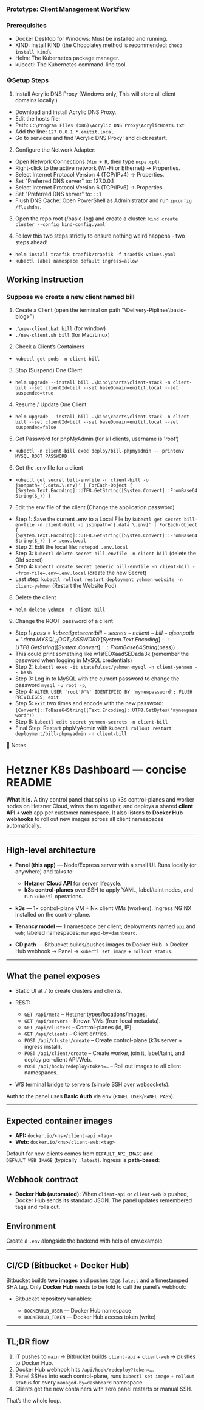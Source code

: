 ### Prototype: Client Management Workflow
### Prerequisites
 - Docker Desktop for Windows: Must be installed and running.
 - KIND: Install KIND (the Chocolatey method is recommended: `choco install kind`).
 - Helm: The Kubernetes package manager.
 - kubectl: The Kubernetes command-line tool.

### ⚙️Setup Steps
1. Install Acrylic DNS Proxy (Windows only, This will store all client domains locally.)
 - Download and install Acrylic DNS Proxy.
 - Edit the hosts file:
 - Path: `C:\Program Files (x86)\Acrylic DNS Proxy\AcrylicHosts.txt`
 - Add the line: `127.0.0.1 *.emitit.local`
 - Go to services and find 'Acrylic DNS Proxy' and click restart.

2. Configure the Network Adapter:
 - Open Network Connections (`Win + R`, then type `ncpa.cpl`).
 - Right-click to the active network (Wi-Fi or Ethernet) -> Properties.
 - Select Internet Protocol Version 4 (TCP/IPv4) -> Properties.
 - Set "Preferred DNS server" to: 127.0.0.1
 - Select Internet Protocol Version 6 (TCP/IPv6) -> Properties.
 - Set "Preferred DNS server" to: `::1`
 - Flush DNS Cache: Open PowerShell as Administrator and run `ipconfig /flushdns`.


3. Open the repo root (/basic-log) and create a cluster: `kind create cluster --config kind-config.yaml`

4. Follow this two steps strictly to ensure nothing weird happens - two steps ahead!
 - `helm install traefik traefik/traefik -f traefik-values.yaml`
 - `kubectl label namespace default ingress=allow`


## Working Instruction
### Suppose we create a new client named bill
1. Create a Client (open the terminal on path "\Delivery-Piplines\basic-blog>")
 - `.\new-client.bat bill` (for window)
 - `./new-client.sh bill` (for Mac/Linux)

2. Check a Client’s Containers
 - `kubectl get pods -n client-bill`

3. Stop (Suspend) One Client
 - `helm upgrade --install bill .\kind\charts\client-stack -n client-bill --set clientId=bill --set baseDomain=emitit.local --set suspended=true`

4. Resume / Update One Client
 - `helm upgrade --install bill .\kind\charts\client-stack -n client-bill --set clientId=bill --set baseDomain=emitit.local --set suspended=false`

5. Get Password for phpMyAdmin (for all clients, username is 'root')
 - `kubectl -n client-bill exec deploy/bill-phpmyadmin -- printenv MYSQL_ROOT_PASSWORD`

6. Get the .env file for a client
 - `kubectl get secret bill-envfile -n client-bill -o jsonpath='{.data.\.env}' | ForEach-Object { [System.Text.Encoding]::UTF8.GetString([System.Convert]::FromBase64String($_)) }`

7. Edit the env file of the client (Change the application password)
- Step 1: Save the current .env  to a Local File by `kubectl get secret bill-envfile -n client-bill -o jsonpath='{.data.\.env}' | ForEach-Object { [System.Text.Encoding]::UTF8.GetString([System.Convert]::FromBase64String($_)) } > .env.local` 
- Step 2: Edit the local file: `notepad .env.local`
- Step 3: `kubectl delete secret bill-envfile -n client-bill` (delete the Old secret)
- Step 4: `kubectl create secret generic bill-envfile -n client-bill --from-file=.env=.env.local` (create the new Secret)
- Last step: `kubectl rollout restart deployment yehmen-website -n client-yehmen` (Restart the Website Pod)

8. Delete the client
- `helm delete yehmen -n client-bill`

9. Change the ROOT password of a client
- Step 1: $pass = kubectl get secret bill-secrets -n client-bill -o jsonpath='{.data.MYSQL_ROOT_PASSWORD}'
[System.Text.Encoding]::UTF8.GetString([System.Convert]::FromBase64String($pass))
- This could print something like w1sfEDXaadSEDada3k (remember the password when logging in MySQL credentials)
- Step 2: `kubectl exec -it statefulset/yehmen-mysql -n client-yehmen -- bash`
- Step 3: Log in to MySQL with the current password to change the password `mysql -u root -p`,
- Step 4: `ALTER USER 'root'@'%' IDENTIFIED BY 'mynewpassword';
FLUSH PRIVILEGES;
exit`
- Step 5: `exit` two times and encode with the new password: `[Convert]::ToBase64String([Text.Encoding]::UTF8.GetBytes("mynewpassword"))`
- Step 6: `kubectl edit secret yehmen-secrets -n client-bill`
- Final Step: Restart phpMyAdmin with `kubectl rollout restart deployment/bill-phpmyadmin -n client-bill`


📝 Notes

# Hetzner K8s Dashboard — concise README

**What it is.**
A tiny control panel that spins up k3s control-planes and worker nodes on Hetzner Cloud, wires them together, and deploys a shared **client API + web** app per customer namespace. It also listens to **Docker Hub webhooks** to roll out new images across all client namespaces automatically.

---

## High-level architecture

* **Panel (this app)** — Node/Express server with a small UI. Runs locally (or anywhere) and talks to:

  * **Hetzner Cloud API** for server lifecycle.
  * **k3s control-planes** over SSH to apply YAML, label/taint nodes, and run `kubectl` operations.
* **k3s** — 1× control-plane VM + N× client VMs (workers). Ingress NGINX installed on the control-plane.
* **Tenancy model** — 1 namespace per client; deployments named `api` and `web`; labeled namespaces: `managed-by=dashboard`.
* **CD path** — Bitbucket builds/pushes images to Docker Hub → Docker Hub webhook → Panel → `kubectl set image` + `rollout status`.

---

## What the panel exposes

* Static UI at `/` to create clusters and clients.
* REST:

  * `GET /api/meta` – Hetzner types/locations/images.
  * `GET /api/servers` – Known VMs (from local metadata).
  * `GET /api/clusters` – Control-planes (id, IP).
  * `GET /api/clients` – Client entries.
  * `POST /api/cluster/create` – Create control-plane (k3s server + ingress install).
  * `POST /api/client/create` – Create worker, join it, label/taint, and deploy per-client API/Web.
  * `POST /api/hook/redeploy?token=…` – Roll out images to all client namespaces.
* WS terminal bridge to servers (simple SSH over websockets).

Auth to the panel uses **Basic Auth** via env (`PANEL_USER`/`PANEL_PASS`).

---

## Expected container images

* **API:** `docker.io/<ns>/client-api:<tag>`
* **Web:** `docker.io/<ns>/client-web:<tag>`

Default for new clients comes from `DEFAULT_API_IMAGE` and `DEFAULT_WEB_IMAGE` (typically `:latest`). Ingress is **path-based**:


## Webhook contract

* **Docker Hub (automated):** When `client-api` or `client-web` is pushed, Docker Hub sends its standard JSON. The panel updates remembered tags and rolls out.

## Environment

Create a `.env` alongside the backend with help of env.example

---

## CI/CD (Bitbucket + Docker Hub)

Bitbucket builds **two images** and pushes tags `latest` and a timestamped SHA tag. Only **Docker Hub** needs to be told to call the panel’s webhook:

* Bitbucket repository variables:

  * `DOCKERHUB_USER` — Docker Hub namespace
  * `DOCKERHUB_TOKEN` — Docker Hub access token (write)

---

## TL;DR flow

1. IT pushes to `main` → Bitbucket builds `client-api` + `client-web` → pushes to Docker Hub.
2. Docker Hub webhook hits `/api/hook/redeploy?token=…`.
3. Panel SSHes into each control-plane, runs `kubectl set image` + `rollout status` for every `managed-by=dashboard` namespace.
4. Clients get the new containers with zero panel restarts or manual SSH.

That’s the whole loop.
